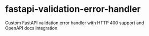 # fastapi-validation-error-handler
Custom FastAPI validation error handler with HTTP 400 support and OpenAPI docs integration.
